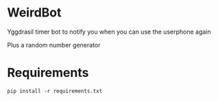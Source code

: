 # WeirdBot
 Yggdrasil timer bot to notify you when you can use the userphone again

 Plus a random number generator

# Requirements
`pip install -r requirements.txt`